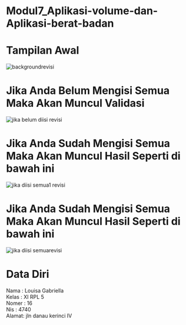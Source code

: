 # Modul7_Aplikasi-volume-dan-Aplikasi-berat-badan
# Tampilan Awal<br>
![backgroundrevisi](https://cloud.githubusercontent.com/assets/21364340/20583854/1506c9ec-b220-11e6-8198-1fe7af0bf833.png)
# Jika Anda Belum Mengisi Semua Maka Akan Muncul Validasi<br>
![jika belum diisi revisi](https://cloud.githubusercontent.com/assets/21364340/20583855/15897e28-b220-11e6-88a6-8fde5d6e4b43.png)
# Jika Anda Sudah Mengisi Semua Maka Akan Muncul Hasil Seperti di bawah ini<br>
![jika diisi semua1 revisi](https://cloud.githubusercontent.com/assets/21364340/20583857/158c78d0-b220-11e6-9219-86993b732ae9.png)
# Jika Anda Sudah Mengisi Semua Maka Akan Muncul Hasil Seperti di bawah ini<br>
![jika diisi semuarevisi](https://cloud.githubusercontent.com/assets/21364340/20583856/158a4ace-b220-11e6-8a37-f53f7dc3401b.png)<br>
# Data Diri
Nama  : Louisa Gabriella<br>
Kelas : XI RPL 5 <br>
Nomer : 16 <br>
Nis   : 4740 <br>
Alamat: jln danau kerinci IV
